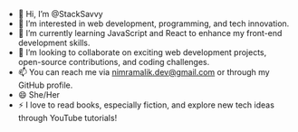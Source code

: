- 👋 Hi, I’m @StackSavvy
- 👀 I’m interested in web development, programming, and tech innovation.
- 🌱 I’m currently learning JavaScript and React to enhance my front-end development skills.
- 💞️ I’m looking to collaborate on exciting web development projects, open-source contributions, and coding challenges.
- 📫 You can reach me via nimramalik.dev@gmail.com or through my GitHub profile.
- 😄 She/Her
- ⚡ I love to read books, especially fiction, and explore new tech ideas through YouTube tutorials!

